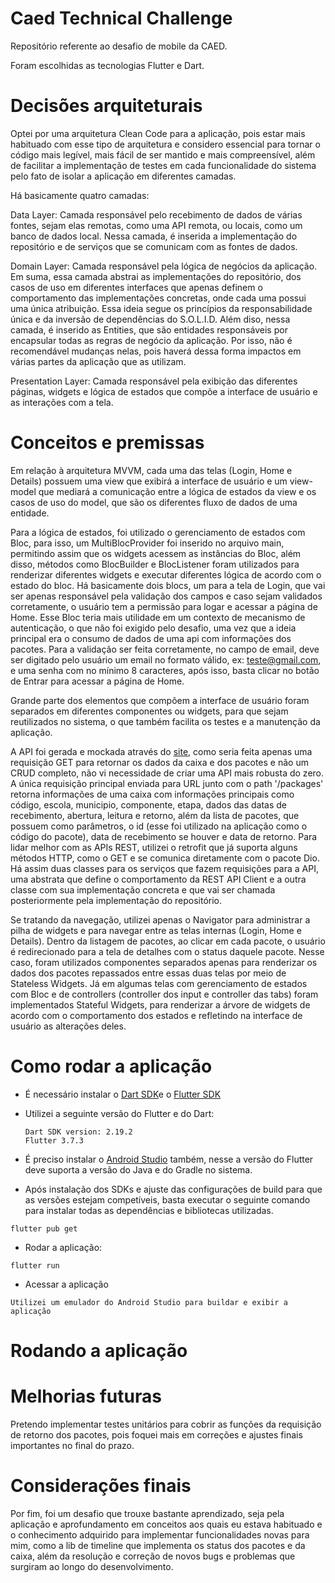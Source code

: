# Caed Technical Challenge

Repositório referente ao desafio de mobile da CAED.

  Foram escolhidas as tecnologias Flutter e Dart.


# Decisões arquiteturais
  
  Optei por uma arquitetura Clean Code para a aplicação, pois estar mais habituado com esse tipo de arquitetura e considero essencial para tornar o código mais legível, mais fácil de ser mantido e mais compreensível, além de facilitar a implementação de testes em cada funcionalidade do sistema pelo fato de isolar a aplicação em diferentes camadas.

  Há basicamente quatro camadas:

  Data Layer: Camada responsável pelo recebimento de dados de várias fontes, sejam elas remotas, como uma API remota, ou locais, como um banco de dados local. Nessa camada, é inserida a implementação do repositório e de serviços que se comunicam com as fontes de dados.

  Domain Layer: Camada responsável pela lógica de negócios da aplicação. Em suma, essa camada abstrai as implementações do repositório, dos casos de uso em diferentes interfaces que apenas definem o comportamento das implementações concretas, onde cada uma possui uma única atribuição. Essa ideia segue os princípios da responsabilidade única e da inversão de dependências do S.O.L.I.D. Além diso, nessa camada, é inserido as Entities, que são entidades responsáveis por encapsular todas as regras de negócio da aplicação. Por isso, não é recomendável mudanças nelas, pois haverá dessa forma impactos em várias partes da aplicação que as utilizam.

  Presentation Layer: Camada responsável pela exibição das diferentes páginas, widgets e lógica de estados que compõe a interface de usuário e as interações com a tela. 

# Conceitos e premissas

  Em relação à arquitetura MVVM, cada uma das telas (Login, Home e Details) possuem uma view que exibirá a interface de usuário e um view-model que mediará a comunicação entre a lógica de estados da view e os casos de uso do model, que são os diferentes fluxo de dados de uma entidade.

  Para a lógica de estados, foi utilizado o gerenciamento de estados com Bloc, para isso, um MultiBlocProvider foi inserido no arquivo main, permitindo assim que os widgets acessem as instâncias do Bloc, além disso, métodos como BlocBuilder e BlocListener foram utilizados para renderizar diferentes widgets e executar diferentes lógica de acordo com o estado do bloc. Há basicamente dois blocs, um para a tela de Login, que vai ser apenas responsável pela validação dos campos e caso sejam validados corretamente, o usuário tem a permissão para logar e acessar a página de Home. Esse Bloc teria mais utilidade em um contexto de mecanismo de autenticação, o que não foi exigido pelo desafio, uma vez que a ideia principal era o consumo de dados de uma api com informações dos pacotes. Para a validação ser feita corretamente, no campo de email, deve ser digitado pelo usuário um email no formato válido, ex: teste@gmail.com, e uma senha com no mínimo 8 caracteres, após isso, basta clicar no botão de Entrar para acessar a página de Home.
  
  Grande parte dos elementos que compõem a interface de usuário foram separados em diferentes componentes ou widgets, para que sejam reutilizados no sistema, o que também facilita os testes e a manutenção da aplicação.
  
  A API foi gerada e mockada através do [site](https://beeceptor.com/mock-api/), como seria feita apenas uma requisição GET para retornar os dados da caixa e dos pacotes e não um CRUD completo, não vi necessidade de criar uma API mais robusta do zero. A única requisição principal enviada para URL junto com o path '/packages' retorna informações de uma caixa com informações principais como código, escola, municipio, componente, etapa, dados das datas de recebimento, abertura, leitura e retorno, além da lista de pacotes, que possuem como parâmetros, o id (esse foi utilizado na aplicação como o código do pacote), data de recebimento se houver e data de retorno. Para lidar melhor com as APIs REST, utilizei o retrofit que já suporta alguns métodos HTTP, como o GET e se comunica diretamente com o pacote Dio. Há assim duas classes para os serviços que fazem requisições para a API, uma abstrata que define o comportamento da REST API Client e a outra classe com sua implementação concreta e que vai ser chamada posteriormente pela implementação do repositório.

  Se tratando da navegação, utilizei apenas o Navigator para administrar a pilha de widgets e para navegar entre as telas internas (Login, Home e Details). Dentro da listagem de pacotes, ao clicar em cada pacote, o usuário é redirecionado para a tela de detalhes com o status daquele pacote. Nesse caso, foram utilizados componentes separados apenas para renderizar os dados dos pacotes repassados entre essas duas telas por meio de Stateless Widgets. Já em algumas telas com gerenciamento de estados com Bloc e de controllers (controller dos input e controller das tabs) foram implementados Stateful Widgets, para renderizar a árvore de widgets de acordo com o comportamento dos estados e refletindo na interface de usuário as alterações deles.
  
 # Como rodar a aplicação
  
  - É necessário instalar o [Dart SDK](https://dart.dev/get-dart)e  o [Flutter SDK](https://docs.flutter.dev/get-started/install)
  - Utilizei a seguinte versão do Flutter e do Dart:
        
        Dart SDK version: 2.19.2 
        Flutter 3.7.3 

  - É preciso instalar o [Android Studio](https://developer.android.com/studio) também, nesse a versão do Flutter deve suporta a versão do Java e do Gradle no sistema.
  - Após instalação dos SDKs e ajuste das configurações de build para que as versões estejam competíveis, basta executar o seguinte comando para instalar todas as dependências e bibliotecas utilizadas.

```
flutter pub get
```

- Rodar a aplicação: 

```
flutter run
```

- Acessar a aplicação

```
Utilizei um emulador do Android Studio para buildar e exibir a aplicação
```

# Rodando a aplicação






# Melhorias futuras
  
  Pretendo implementar testes unitários para cobrir as funções da requisição de retorno dos pacotes, pois foquei mais em correções e ajustes finais importantes no final do prazo.

# Considerações finais

  Por fim, foi um desafio que trouxe bastante aprendizado, seja pela aplicação e aprofundamento em conceitos aos quais eu estava habituado e o conhecimento adquirido para implementar funcionalidades novas para mim, como a lib de timeline que implementa os status dos pacotes e da caixa, além da resolução e correção de novos bugs e problemas que surgiram ao longo do desenvolvimento.